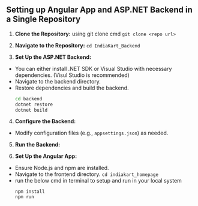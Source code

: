 ## Setting up Angular App and ASP.NET Backend in a Single Repository

1. **Clone the Repository:** using git clone cmd ```git clone <repo url> ```

2. **Navigate to the Repository:** ``` cd IndiaKart_Backend ```

3. **Set Up the ASP.NET Backend:**
- You can either install .NET SDK or Visual Studio with necessary dependencies. (Visul Studio is recommended)
- Navigate to the backend directory.
- Restore dependencies and build the backend.
  ```bash
  cd backend
  dotnet restore
  dotnet build
  ```

4. **Configure the Backend:**
- Modify configuration files (e.g., `appsettings.json`) as needed.

5. **Run the Backend:**

6. **Set Up the Angular App:**
- Ensure Node.js and npm are installed.
- Navigate to the frontend directory. ``` cd indiakart_homepage ```
- run the below cmd in terminal to setup and run in your local system
  ```
  npm install
  npm run
  ```

